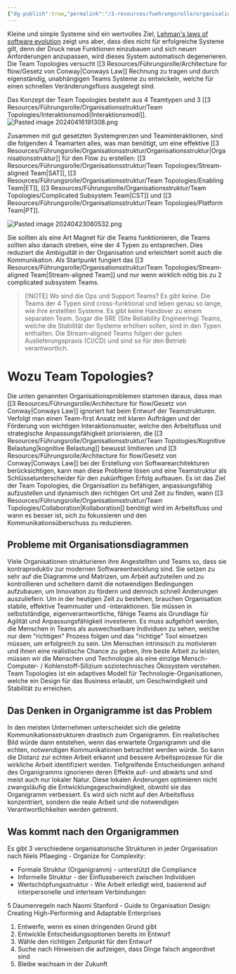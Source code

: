 ```yaml
---
{"dg-publish":true,"permalink":"/3-resources/fuehrungsrolle/organisationsstruktur/team-topologies/team-topologies/","pinned":true,"created":"2024-04-28T15:43:24.088+02:00","updated":"2024-04-28T16:51:03.487+02:00"}
---
```



Kleine und simple Systeme sind ein wertvolles Ziel, [Lehman's laws of software evolution](https://en.wikipedia.org/wiki/Lehman%27s_laws_of_software_evolution)  zeigt uns aber, dass dies nicht für erfolgreiche Systeme gilt, denn der Druck neue Funktionen einzubauen und sich neuen Anforderungen anzupassen, wird dieses System automatisch degenerieren.
Die Team Topologies versucht [[3 Resources/Führungsrolle/Architecture for flow/Gesetz von Conway\|Conways Law]] Rechnung zu tragen und durch eigenständig, unabhängigen Teams Systeme zu entwickeln, welche für einen schnellen Veränderungsfluss ausgelegt sind.

Das Konzept der Team Topologies besteht aus 4 Teamtypen und 3 [[3 Resources/Führungsrolle/Organisationsstruktur/Team Topologies/Interaktionsmodi\|Interaktionsmodi]].
![Pasted image 20240416191308.png](/img/user/4%20Archive/Assets/Pasted%20image%2020240416191308.png)

Zusammen mit gut gesetzten Systemgrenzen und Teaminteraktionen, sind die folgenden 4 Teamarten alles, was man benötigt, um eine effektive [[3 Resources/Führungsrolle/Organisationsstruktur/Organisationsstruktur\|Organisationsstruktur]] für den Flow zu erstellen: [[3 Resources/Führungsrolle/Organisationsstruktur/Team Topologies/Stream-aligned Team\|SAT]], [[3 Resources/Führungsrolle/Organisationsstruktur/Team Topologies/Enabling Team\|ET]], [[3 Resources/Führungsrolle/Organisationsstruktur/Team Topologies/Complicated Subsystem Team\|CST]] und [[3 Resources/Führungsrolle/Organisationsstruktur/Team Topologies/Platform Team\|PT]].

![Pasted image 20240423080532.png](/img/user/4%20Archive/Assets/Pasted%20image%2020240423080532.png)

Sie sollten als eine Art Magnet für die Teams funktionieren, die Teams sollten also danach streben, eine der 4 Typen zu entsprechen. Dies reduziert die Ambiguität in der Organisation und erleichtert somit auch die Kommunikation. Als Startpunkt fungiert das [[3 Resources/Führungsrolle/Organisationsstruktur/Team Topologies/Stream-aligned Team\|Stream-aligned Team]] und nur wenn wirklich nötig bis zu 2 complicated subsystem Teams.

> [!NOTE] Wo sind die Ops und Support Teams?
> Es gibt keine. Die Teams der 4 Typen sind cross-funktional und leben genau so lange, wie ihre erstellten Systeme. Es gibt keine Handover zu einem separaten Team. Sogar die SRE (Site Reliability Engineering) Teams, welche die Stabilität der Systeme erhöhen sollen, sind in den Typen enthalten. Die Stream-aligned Teams folgen der guten Auslieferungspraxis (CI/CD) und sind so für den Betrieb verantwortlich.

# Wozu Team Topologies?

Die unten genannten Organisationsproblemen stammen daraus, dass man [[3 Resources/Führungsrolle/Architecture for flow/Gesetz von Conway\|Conways Law]] ignoriert hat beim Entwurf der Teamstrukturen. Verfolgt man einen Team-first Ansatz mit klaren Aufträgen und der Förderung von wichtigen Interaktionsmuster, welche den Arbeitsfluss und strategische Anpassungsfähigkeit priorisieren, die [[3 Resources/Führungsrolle/Organisationsstruktur/Team Topologies/Kognitive Belastung\|kognitive Belastung]] bewusst limitieren und [[3 Resources/Führungsrolle/Architecture for flow/Gesetz von Conway\|Conways Law]] bei der Erstellung von Softwarearchitekturen berücksichtigen, kann man diese Probleme lösen und eine Teamstruktur als Schlüsselunterscheider für den zukünftigen Erfolg aufbauen.
Es ist das Ziel der Team Topologies, die Organisation zu befähigen, anpassungsfähig aufzustellen und dynamisch den richtigen Ort und Zeit zu finden, wann [[3 Resources/Führungsrolle/Organisationsstruktur/Team Topologies/Collaboration\|Kollaboration]] benötigt wird im Arbeitsfluss und wann es besser ist, sich zu fokussieren und den Kommunikationsüberschuss zu reduzieren. 

## Probleme mit Organisationsdiagrammen

Viele Organisationen strukturieren ihre Angestellten und Teams so, dass sie kontraproduktiv zur modernen Softwareentwicklung sind. Sie setzen zu sehr auf die Diagramme und Matrizen, um Arbeit aufzuteilen und zu kontrollieren und scheitern damit die notwendigen Bedingungen aufzubauen, um Innovation zu fördern und dennoch schnell Änderungen auszuliefern.
Um in der heutigen Zeit zu bestehen, brauchen Organisation stabile, effektive Teammuster und -interaktionen. Sie müssen in selbstständige, eigenverantwortliche, fähige Teams als Grundlage für Agilität und Anpassungsfähigkeit investieren.
Es muss aufgehört werden, die Menschen in Teams als auswechselbare Individuen zu sehen, welche nur dem "richtigen" Prozess folgen und das "richtige" Tool einsetzen müssen, um erfolgreich zu sein. Um Menschen intrinsisch zu motivieren und ihnen eine realistische Chance zu geben, ihre beste Arbeit zu leisten, müssen wir die Menschen und Technologie als eine einzige Mensch-Computer- / Kohlenstoff-Silizium soziotechnisches Ökosystem verstehen.
Team Topologies ist ein adaptives Modell für Technologie-Organisationen, welche ein Design für das Business erlaubt, um Geschwindigkeit und Stabilität zu erreichen.

## Das Denken in Organigramme ist das Problem

In den meisten Unternehmen unterscheidet sich die gelebte Kommunikationsstrukturen drastisch zum Organigramm. Ein realistisches Bild würde dann entstehen, wenn das erwartete Organigramm und die echten, notwendigen Kommunikationen betrachtet werden würde. So kann die Distanz zur echten Arbeit erkannt und bessere Arbeitsprozesse für die wirkliche Arbeit identifiziert werden. Tiefgreifende Entscheidungen anhand des Organigramms ignorieren deren Effekte auf- und abwärts und sind meist auch nur lokaler Natur. Diese lokalen Änderungen optimieren nicht zwangsläufig die Entwicklungsgeschwindigkeit, obwohl sie das Organigramm verbessert. Es wird sich nicht auf den Arbeitsfluss konzentriert, sondern die reale Arbeit und die notwendigen Verantwortlichkeiten werden getrennt.

## Was kommt nach den Organigrammen

Es gibt 3 verschiedene organisatorische Strukturen in jeder Organisation nach Niels Pflaeging - Organize for Complexity:
- Formale Struktur (Organigramm) - unterstützt die Compliance
- Informelle Struktur - der Einflussbereich zwischen Individuen
- Wertschöpfungsstruktur - Wie Arbeit erledigt wird, basierend auf interpersonelle und interteam Verbindungen


5 Daumenregeln nach Naomi Stanford - Guide to Organisation Design: Creating High-Performing and Adaptable Enterprises
1. Entwerfe, wenn es einen dringenden Grund gibt
2. Entwickle Entscheidungsoptionen bereits im Entwurf
3. Wähle den richtigen Zeitpunkt für den Entwurf
4. Suche nach Hinweisen die aufzeigen, dass Dinge falsch angeordnet sind
5. Bleibe wachsam in der Zukunft
